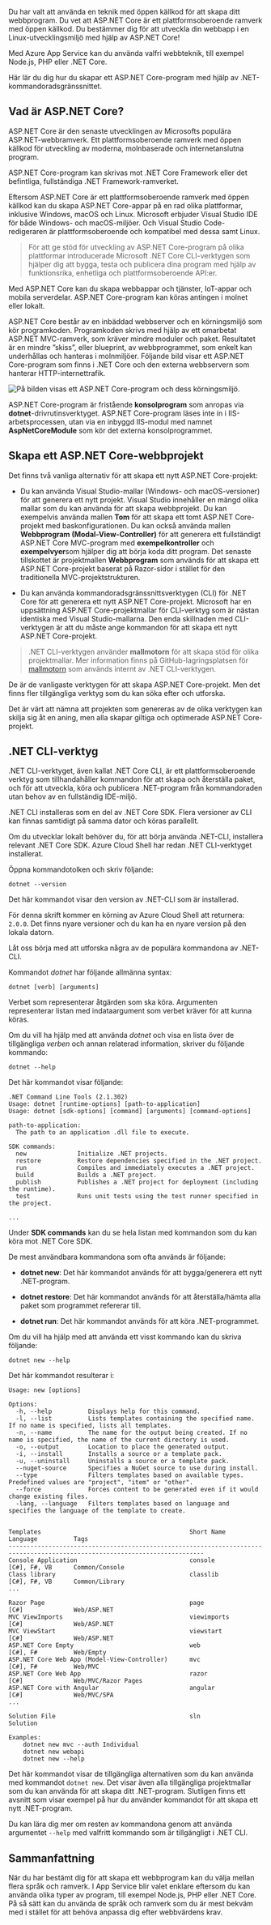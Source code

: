 Du har valt att använda en teknik med öppen källkod för att skapa ditt webbprogram. Du vet att ASP.NET Core är ett plattformsoberoende ramverk med öppen källkod. Du bestämmer dig för att utveckla din webbapp i en Linux-utvecklingsmiljö med hjälp av ASP.NET Core!

Med Azure App Service kan du använda valfri webbteknik, till exempel Node.js, PHP eller .NET Core.

Här lär du dig hur du skapar ett ASP.NET Core-program med hjälp av .NET-kommandoradsgränssnittet.

## <a name="what-is-aspnet-core"></a>Vad är ASP.NET Core?

ASP.NET Core är den senaste utvecklingen av Microsofts populära ASP.NET-webbramverk. Ett plattformsoberoende ramverk med öppen källkod för utveckling av moderna, molnbaserade och internetanslutna program.

ASP.NET Core-program kan skrivas mot .NET Core Framework eller det befintliga, fullständiga .NET Framework-ramverket.

Eftersom ASP.NET Core är ett plattformsoberoende ramverk med öppen källkod kan du skapa ASP.NET Core-appar på en rad olika plattformar, inklusive Windows, macOS och Linux. Microsoft erbjuder Visual Studio IDE för både Windows- och macOS-miljöer. Och Visual Studio Code-redigeraren är plattformsoberoende och kompatibel med dessa samt Linux.

>För att ge stöd för utveckling av ASP.NET Core-program på olika plattformar introducerade Microsoft .NET Core CLI-verktygen som hjälper dig att bygga, testa och publicera dina program med hjälp av funktionsrika, enhetliga och plattformsoberoende API:er.

Med ASP.NET Core kan du skapa webbappar och tjänster, IoT-appar och mobila serverdelar. ASP.NET Core-program kan köras antingen i molnet eller lokalt.

ASP.NET Core består av en inbäddad webbserver och en körningsmiljö som kör programkoden. Programkoden skrivs med hjälp av ett omarbetat ASP.NET MVC-ramverk, som kräver mindre moduler och paket. Resultatet är en mindre ”skiss”, eller blueprint, av webbprogrammet, som enkelt kan underhållas och hanteras i molnmiljöer. Följande bild visar ett ASP.NET Core-program som finns i .NET Core och den externa webbservern som hanterar HTTP-internettrafik.

![På bilden visas ett ASP.NET Core-program och dess körningsmiljö.](../media/4-asp-net-core-architecture.png)

ASP.NET Core-program är fristående **konsolprogram** som anropas via **dotnet**-drivrutinsverktyget. ASP.NET Core-program läses inte in i IIS-arbetsprocessen, utan via en inbyggd IIS-modul med namnet **AspNetCoreModule** som kör det externa konsolprogrammet.

## <a name="how-to-create-an-aspnet-core-web-project"></a>Skapa ett ASP.NET Core-webbprojekt

Det finns två vanliga alternativ för att skapa ett nytt ASP.NET Core-projekt:

- Du kan använda Visual Studio-mallar (Windows- och macOS-versioner) för att generera ett nytt projekt. Visual Studio innehåller en mängd olika mallar som du kan använda för att skapa webbprojekt. Du kan exempelvis använda mallen **Tom** för att skapa ett tomt ASP.NET Core-projekt med baskonfigurationen. Du kan också använda mallen **Webbprogram (Modal-View-Controller)** för att generera ett fullständigt ASP.NET Core MVC-program med **exempelkontroller** och **exempelvyer**som hjälper dig att börja koda ditt program. Det senaste tillskottet är projektmallen **Webbprogram** som används för att skapa ett ASP.NET Core-projekt baserat på Razor-sidor i stället för den traditionella MVC-projektstrukturen.

- Du kan använda kommandoradsgränssnittsverktygen (CLI) för .NET Core för att generera ett nytt ASP.NET Core-projekt. Microsoft har en uppsättning ASP.NET Core-projektmallar för CLI-verktyg som är nästan identiska med Visual Studio-mallarna. Den enda skillnaden med CLI-verktygen är att du måste ange kommandon för att skapa ett nytt ASP.NET Core-projekt.
> .NET CLI-verktygen använder **mallmotorn** för att skapa stöd för olika projektmallar.  Mer information finns på GitHub-lagringsplatsen för [mallmotorn](https://github.com/dotnet/templating) som används internt av .NET CLI-verktygen.

De är de vanligaste verktygen för att skapa ASP.NET Core-projekt. Men det finns fler tillgängliga verktyg som du kan söka efter och utforska.

Det är värt att nämna att projekten som genereras av de olika verktygen kan skilja sig åt en aning, men alla skapar giltiga och optimerade ASP.NET Core-projekt.

## <a name="net-cli-tools"></a>.NET CLI-verktyg

.NET CLI-verktyget, även kallat .NET Core CLI, är ett plattformsoberoende verktyg som tillhandahåller kommandon för att skapa och återställa paket, och för att utveckla, köra och publicera .NET-program från kommandoraden utan behov av en fullständig IDE-miljö.

.NET CLI installeras som en del av .NET Core SDK. Flera versioner av CLI kan finnas samtidigt på samma dator och köras parallellt.

Om du utvecklar lokalt behöver du, för att börja använda .NET-CLI, installera relevant .NET Core SDK. Azure Cloud Shell har redan .NET CLI-verktyget installerat.

Öppna kommandotolken och skriv följande:

```console
dotnet --version
```

Det här kommandot visar den version av .NET-CLI som är installerad.

För denna skrift kommer en körning av Azure Cloud Shell att returnera: `2.0.0`. Det finns nyare versioner och du kan ha en nyare version på den lokala datorn.

Låt oss börja med att utforska några av de populära kommandona av .NET-CLI.

Kommandot *dotnet* har följande allmänna syntax:

```console
dotnet [verb] [arguments]
```

Verbet som representerar åtgärden som ska köra. Argumenten representerar listan med indataargument som verbet kräver för att kunna köras.

Om du vill ha hjälp med att använda *dotnet* och visa en lista över de tillgängliga *verben* och annan relaterad information, skriver du följande kommando:

```console
dotnet --help
```

Det här kommandot visar följande:

```console
.NET Command Line Tools (2.1.302)
Usage: dotnet [runtime-options] [path-to-application]
Usage: dotnet [sdk-options] [command] [arguments] [command-options]

path-to-application:
  The path to an application .dll file to execute.

SDK commands:
  new              Initialize .NET projects.
  restore          Restore dependencies specified in the .NET project.
  run              Compiles and immediately executes a .NET project.
  build            Builds a .NET project.
  publish          Publishes a .NET project for deployment (including the runtime).
  test             Runs unit tests using the test runner specified in the project.

...
```

Under **SDK commands** kan du se hela listan med kommandon som du kan köra mot .NET Core SDK.

De mest användbara kommandona som ofta används är följande:

- **dotnet new**: Det här kommandot används för att bygga/generera ett nytt .NET-program.

- **dotnet restore**: Det här kommandot används för att återställa/hämta alla paket som programmet refererar till.

- **dotnet run**: Det här kommandot används för att köra .NET-programmet.

Om du vill ha hjälp med att använda ett visst kommando kan du skriva följande:

```console
dotnet new --help
```

Det här kommandot resulterar i:

```console
Usage: new [options]

Options:
  -h, --help          Displays help for this command.
  -l, --list          Lists templates containing the specified name. If no name is specified, lists all templates.
  -n, --name          The name for the output being created. If no name is specified, the name of the current directory is used.
  -o, --output        Location to place the generated output.
  -i, --install       Installs a source or a template pack.
  -u, --uninstall     Uninstalls a source or a template pack.
  --nuget-source      Specifies a NuGet source to use during install.
  --type              Filters templates based on available types. Predefined values are "project", "item" or "other".
  --force             Forces content to be generated even if it would change existing files.
  -lang, --language   Filters templates based on language and specifies the language of the template to create.


Templates                                         Short Name         Language          Tags
----------------------------------------------------------------------------------------------------------------------------
Console Application                               console            [C#], F#, VB      Common/Console
Class library                                     classlib           [C#], F#, VB      Common/Library
...

Razor Page                                        page               [C#]              Web/ASP.NET
MVC ViewImports                                   viewimports        [C#]              Web/ASP.NET
MVC ViewStart                                     viewstart          [C#]              Web/ASP.NET
ASP.NET Core Empty                                web                [C#], F#          Web/Empty
ASP.NET Core Web App (Model-View-Controller)      mvc                [C#], F#          Web/MVC
ASP.NET Core Web App                              razor              [C#]              Web/MVC/Razor Pages
ASP.NET Core with Angular                         angular            [C#]              Web/MVC/SPA
...

Solution File                                     sln                                  Solution

Examples:
    dotnet new mvc --auth Individual
    dotnet new webapi
    dotnet new --help
```

Det här kommandot visar de tillgängliga alternativen som du kan använda med kommandot `dotnet new`. Det visar även alla tillgängliga projektmallar som du kan använda för att skapa ditt .NET-program. Slutligen finns ett avsnitt som visar exempel på hur du använder kommandot för att skapa ett nytt .NET-program.

Du kan lära dig mer om resten av kommandona genom att använda argumentet `--help` med valfritt kommando som är tillgängligt i .NET CLI.

## <a name="summary"></a>Sammanfattning

När du har bestämt dig för att skapa ett webbprogram kan du välja mellan flera språk och ramverk. I App Service blir valet enklare eftersom du kan använda olika typer av program, till exempel Node.js, PHP eller .NET Core. På så sätt kan du använda de språk och ramverk som du är mest bekväm med i stället för att behöva anpassa dig efter webbvärdens krav.
